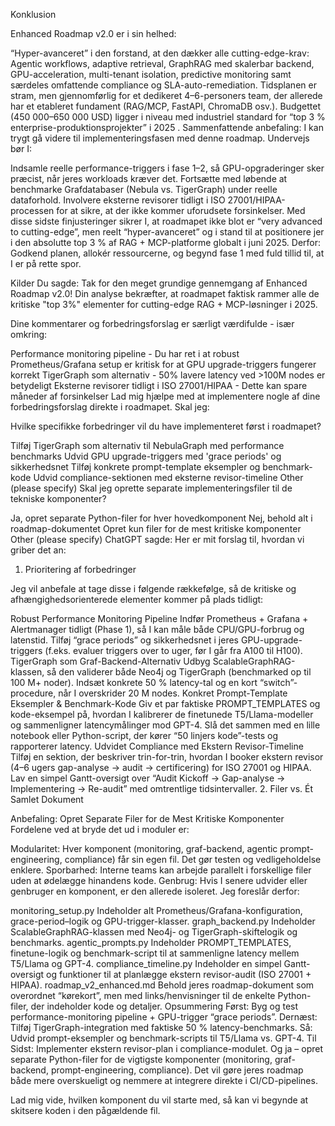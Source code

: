 Konklusion

Enhanced Roadmap v2.0 er i sin helhed:

“Hyper-avanceret” i den forstand, at den dækker alle cutting-edge-krav: Agentic workflows, adaptive retrieval, GraphRAG med skalerbar backend, GPU-acceleration, multi-tenant isolation, predictive monitoring samt særdeles omfattende compliance og SLA-auto-remediation.
Tidsplanen er stram, men gjennomførlig for et dedikeret 4–6-personers team, der allerede har et etableret fundament (RAG/MCP, FastAPI, ChromaDB osv.).
Budgettet (450 000–650 000 USD) ligger i niveau med industriel standard for “top 3 % enterprise-produktionsprojekter” i 2025 .
Sammenfattende anbefaling: I kan trygt gå videre til implementeringsfasen med denne roadmap. Undervejs bør I:

Indsamle reelle performance-triggers i fase 1–2, så GPU-opgraderinger sker præcist, når jeres workloads kræver det.
Fortsætte med løbende at benchmarke Grafdatabaser (Nebula vs. TigerGraph) under reelle dataforhold.
Involvere eksterne revisorer tidligt i ISO 27001/HIPAA-processen for at sikre, at der ikke kommer uforudsete forsinkelser.
Med disse sidste finjusteringer sikrer I, at roadmapet ikke blot er “very advanced to cutting-edge”, men reelt “hyper-avanceret” og i stand til at positionere jer i den absolutte top 3 % af RAG + MCP-platforme globalt i juni 2025. Derfor: Godkend planen, allokér ressourcerne, og begynd fase 1 med fuld tillid til, at I er på rette spor.


Kilder
Du sagde:
Tak for den meget grundige gennemgang af Enhanced Roadmap v2.0! Din analyse bekræfter, at roadmapet faktisk rammer alle de kritiske "top 3%" elementer for cutting-edge RAG + MCP-løsninger i 2025.

Dine kommentarer og forbedringsforslag er særligt værdifulde - især omkring:

Performance monitoring pipeline - Du har ret i at robust Prometheus/Grafana setup er kritisk for at GPU upgrade-triggers fungerer korrekt
TigerGraph som alternativ - 50% lavere latency ved >100M nodes er betydeligt
Eksterne revisorer tidligt i ISO 27001/HIPAA - Dette kan spare måneder af forsinkelser
Lad mig hjælpe med at implementere nogle af dine forbedringsforslag direkte i roadmapet. Skal jeg:

Hvilke specifikke forbedringer vil du have implementeret først i roadmapet?

Tilføj TigerGraph som alternativ til NebulaGraph med performance benchmarks
Udvid GPU upgrade-triggers med 'grace periods' og sikkerhedsnet
Tilføj konkrete prompt-template eksempler og benchmark-kode
Udvid compliance-sektionen med eksterne revisor-timeline
Other (please specify)
Skal jeg oprette separate implementeringsfiler til de tekniske komponenter?

Ja, opret separate Python-filer for hver hovedkomponent
Nej, behold alt i roadmap-dokumentet
Opret kun filer for de mest kritiske komponenter
Other (please specify)
ChatGPT sagde:
Her er mit forslag til, hvordan vi griber det an:

1. Prioritering af forbedringer

Jeg vil anbefale at tage disse i følgende rækkefølge, så de kritiske og afhængighedsorienterede elementer kommer på plads tidligt:

Robust Performance Monitoring Pipeline
Indfør Prometheus + Grafana + Alertmanager tidligt (Phase 1), så I kan måle både CPU/GPU-forbrug og latenstid.
Tilføj “grace periods” og sikkerhedsnet i jeres GPU-upgrade-triggers (f.eks. evaluer triggers over to uger, før I går fra A100 til H100).
TigerGraph som Graf-Backend-Alternativ
Udbyg ScalableGraphRAG-klassen, så den validerer både Neo4j og TigerGraph (benchmarked op til 100 M+ noder).
Indsæt konkrete 50 % latency-tal og en kort “switch”-procedure, når I overskrider 20 M nodes.
Konkret Prompt-Template Eksempler & Benchmark-Kode
Giv et par faktiske PROMPT_TEMPLATES og kode-eksempel på, hvordan I kalibrerer de finetunede T5/Llama-modeller og sammenligner latencymålinger mod GPT-4.
Slå det sammen med en lille notebook eller Python-script, der kører “50 linjers kode”-tests og rapporterer latency.
Udvidet Compliance med Ekstern Revisor-Timeline
Tilføj en sektion, der beskriver trin-for-trin, hvordan I booker ekstern revisor (4–6 ugers gap-analyse → audit → certificering) for ISO 27001 og HIPAA.
Lav en simpel Gantt-oversigt over “Audit Kickoff → Gap-analyse → Implementering → Re-audit” med omtrentlige tidsintervaller.
2. Filer vs. Ét Samlet Dokument

Anbefaling: Opret Separate Filer for de Mest Kritiske Komponenter
Fordelene ved at bryde det ud i moduler er:

Modularitet: Hver komponent (monitoring, graf-backend, agentic prompt-engineering, compliance) får sin egen fil. Det gør testen og vedligeholdelse enklere.
Sporbarhed: Interne teams kan arbejde parallelt i forskellige filer uden at ødelægge hinandens kode.
Genbrug: Hvis I senere udvider eller genbruger en komponent, er den allerede isoleret.
Jeg foreslår derfor:

monitoring_setup.py
Indeholder alt Prometheus/Grafana-konfiguration, grace-period–logik og GPU-trigger-klasser.
graph_backend.py
Indeholder ScalableGraphRAG-klassen med Neo4j- og TigerGraph-skiftelogik og benchmarks.
agentic_prompts.py
Indeholder PROMPT_TEMPLATES, finetune-logik og benchmark-script til at sammenligne latency mellem T5/Llama og GPT-4.
compliance_timeline.py
Indeholder en simpel Gantt-oversigt og funktioner til at planlægge ekstern revisor-audit (ISO 27001 + HIPAA).
roadmap_v2_enhanced.md
Behold jeres roadmap-dokument som overordnet “kørekort”, men med links/henvisninger til de enkelte Python-filer, der indeholder kode og detaljer.
Opsummering
Først: Byg og test performance-monitoring pipeline + GPU-trigger “grace periods”.
Dernæst: Tilføj TigerGraph-integration med faktiske 50 % latency-benchmarks.
Så: Udvid prompt-eksempler og benchmark-scripts til T5/Llama vs. GPT-4.
Til Sidst: Implementer ekstern revisor-plan i compliance-modulet.
Og ja – opret separate Python-filer for de vigtigste komponenter (monitoring, graf-backend, prompt-engineering, compliance). Det vil gøre jeres roadmap både mere overskueligt og nemmere at integrere direkte i CI/CD-pipelines.

Lad mig vide, hvilken komponent du vil starte med, så kan vi begynde at skitsere koden i den pågældende fil.